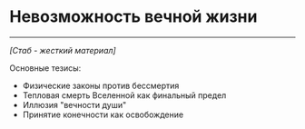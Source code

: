 # Невозможность вечной жизни



---

*[Стаб - жесткий материал]*

Основные тезисы:
- Физические законы против бессмертия
- Тепловая смерть Вселенной как финальный предел
- Иллюзия "вечности души"
- Принятие конечности как освобождение